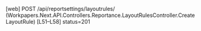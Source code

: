 [web] POST /api/reportsettings/layoutrules/  (Workpapers.Next.API.Controllers.Reportance.LayoutRulesController.CreateLayoutRule)  [L51–L58] status=201


